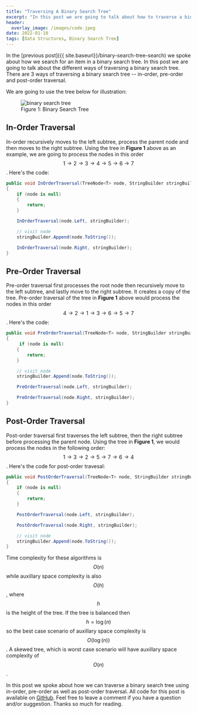 ```yaml
---
title: "Traversing A Binary Search Tree"
excerpt: "In this post we are going to talk about how to traverse a binary search tree"
header:
  overlay_image: /images/code.jpeg
date: 2022-01-10
tags: [Data Structures, Binary Search Tree]
---
```


In the [previous post]({{ site.baseurl}}/binary-search-tree-search) we spoke about how we search for an item in a binary search tree. In this post we are going to talk about the different ways of traversing a binary search tree. There are 3 ways of traversing a binary search tree -- in-order, pre-order and post-order traversal.

We are going to use the tree below for illustration:

<figure>
<img src="{{ site.baseurl }}/images/bst.png" alt="binary search tree">
<figcaption>Figure 1: Binary Search Tree</figcaption>
</figure>

## In-Order Traversal

In-order recursively moves to the left subtree, process the parent node and then moves to the right subtree. Using the tree in **Figure 1** above as an example, we are going to process the nodes in this order $$ 1 \rightarrow 2 \rightarrow 3 \rightarrow 4 \rightarrow 5 \rightarrow 6 \rightarrow 7 $$. Here's the code:

```csharp
public void InOrderTraversal(TreeNode<T> node, StringBuilder stringBuilder)
{
    if (node is null)
    {
        return;
    }

    InOrderTraversal(node.Left, stringBuilder);

    // visit node
    stringBuilder.Append(node.ToString());

    InOrderTraversal(node.Right, stringBuilder);
}
```

## Pre-Order Traversal

Pre-order traversal first processes the root node then recursively move to the left subtree, and lastly move to the right subtree. It creates a copy of the tree. Pre-order traversal of the tree in **Figure 1** above would process the nodes in this order $$ 4 \rightarrow 2 \rightarrow 1 \rightarrow 3 \rightarrow 6 \rightarrow 5 \rightarrow 7 $$. Here's the code:

```csharp
public void PreOrderTraversal(TreeNode<T> node, StringBuilder stringBuilder)
{
     if (node is null)
    {
        return;
    }

    // visit node
    stringBuilder.Append(node.ToString());

    PreOrderTraversal(node.Left, stringBuilder);

    PreOrderTraversal(node.Right, stringBuilder);
}

```

## Post-Order Traversal

Post-order traversal first traverses the left subtree, then the right subtree before processing the parent node. Using the tree in **Figure 1**, we would process the nodes in the following order: $$ 1 \rightarrow 3 \rightarrow 2 \rightarrow 5 \rightarrow 7 \rightarrow 6 \rightarrow 4 $$. Here's the code for post-order travesal:

```csharp
public void PostOrderTraversal(TreeNode<T> node, StringBuilder stringBuilder)
{
    if (node is null)
    {
        return;
    }

    PostOrderTraversal(node.Left, stringBuilder);

    PostOrderTraversal(node.Right, stringBuilder);

    // visit node
    stringBuilder.Append(node.ToString());
}
```

Time complexity for these algorithms is $$ O(n)$$ while auxillary space complexity is also $$ O(h)$$, where $$ h $$ is the height of the tree. If the tree is balanced then $$ h = \log(n) $$ so the best case scenario of auxillary space complexity is $$ O(\log(n)) $$. A skewed tree, which is worst case scenario will have auxillary space complexity of $$ O(n) $$.

In this post we spoke about how we can traverse a binary search tree using in-order, pre-order as well as post-order traversal. All code for this post is available on [GitHub](https://github.com/vince-nyanga/data-structures). Feel free to leave a comment if you have a question and/or suggestion. Thanks so much for reading.
